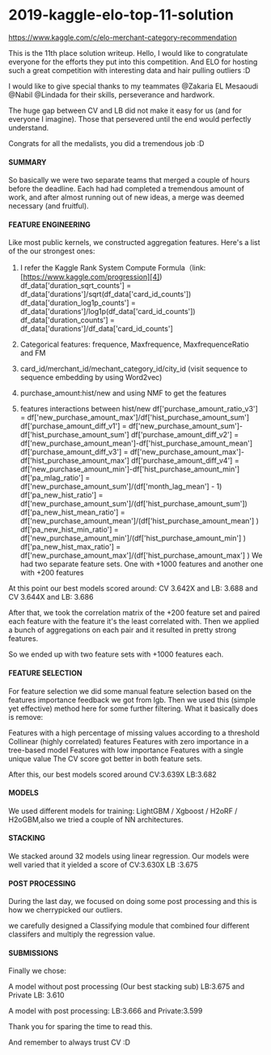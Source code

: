 # 2019-kaggle-elo-top-11-solution
https://www.kaggle.com/c/elo-merchant-category-recommendation

This is the 11th place solution writeup.
Hello, I would like to congratulate everyone for the efforts they put into this competition. And ELO for hosting such a great competition with interesting data and hair pulling outliers :D

I would like to give special thanks to my teammates @Zakaria EL Mesaoudi @Nabil @Lindada for their skills, perseverance and hardwork.

The huge gap between CV and LB did not make it easy for us (and for everyone I imagine). Those that persevered until the end would perfectly understand.

Congrats for all the medalists, you did a tremendous job :D

#### SUMMARY
So basically we were two separate teams that merged a couple of hours before the deadline. Each had had completed a tremendous amount of work, 
and after almost running out of new ideas, a merge was deemed necessary (and fruitful).

#### FEATURE ENGINEERING
Like most public kernels, we constructed aggregation features. Here's a list of the our strongest ones:

1. I refer the Kaggle Rank System Compute Formula（link:[https://www.kaggle.com/progression][4])
    df_data['duration_sqrt_counts'] = df_data['durations']/sqrt(df_data['card_id_counts'])
    df_data['duration_log1p_counts'] = df_data['durations']/log1p(df_data['card_id_counts'])
    df_data['duration_counts'] = df_data['durations']/df_data['card_id_counts']

2. Categorical features: frequence, Maxfrequence, MaxfrequenceRatio and FM 

3. card_id/merchant_id/mechant_category_id/city_id (visit sequence to sequence embedding by using Word2vec)

4. purchase_amount:hist/new and using NMF to get the features

5. features interactions between hist/new
            df['purchase_amount_ratio_v3'] =                              df['new_purchase_amount_max']/df['hist_purchase_amount_sum']
            df['purchase_amount_diff_v1'] = df['new_purchase_amount_sum']-df['hist_purchase_amount_sum']
            df['purchase_amount_diff_v2'] = df['new_purchase_amount_mean']-df['hist_purchase_amount_mean']
            df['purchase_amount_diff_v3'] = df['new_purchase_amount_max']-df['hist_purchase_amount_max']
            df['purchase_amount_diff_v4'] = df['new_purchase_amount_min']-df['hist_purchase_amount_min']
            df['pa_mlag_ratio'] = df['new_purchase_amount_sum']/(df['month_lag_mean'] - 1)
            df['pa_new_hist_ratio'] = df['new_purchase_amount_sum']/(df['hist_purchase_amount_sum'])
            df['pa_new_hist_mean_ratio'] = df['new_purchase_amount_mean']/(df['hist_purchase_amount_mean'] )
            df['pa_new_hist_min_ratio'] = df['new_purchase_amount_min']/(df['hist_purchase_amount_min'] )
            df['pa_new_hist_max_ratio'] = df['new_purchase_amount_max']/(df['hist_purchase_amount_max'] )
We had two separate feature sets. One with +1000 features and another one with +200 features

At this point our best models scored around: CV 3.642X and LB: 3.688 and CV 3.644X and LB: 3.686

After that, we took the correlation matrix of the +200 feature set and paired each feature with the feature it's the least correlated with. 
Then we applied a bunch of aggregations on each pair and it resulted in pretty strong features.

So we ended up with two feature sets with +1000 features each.

#### FEATURE SELECTION
For feature selection we did some manual feature selection based on the features importance feedback we got from lgb. Then we used this (simple yet effective) method here for some further filtering. What it basically does is remove:

Features with a high percentage of missing values according to a
threshold
Collinear (highly correlated) features
Features with zero importance in a tree-based model
Features with low importance
Features with a single unique value
The CV score got better in both feature sets.

After this, our best models scored around CV:3.639X LB:3.682

#### MODELS
We used different models for training: LightGBM / Xgboost / H2oRF / H2oGBM,also we tried a couple of NN architectures.

#### STACKING
We stacked around 32 models using linear regression. Our models were well varied that it yielded a score of CV:3.630X LB :3.675

#### POST PROCESSING
During the last day, we focused on doing some post processing and this is how we cherrypicked our outliers.

we carefully designed a Classifying module that combined four different classifers and multiply the regression value.

#### SUBMISSIONS
Finally we chose:

A model without post processing (Our best stacking sub) LB:3.675 and Private LB: 3.610

A model with post processing: LB:3.666 and Private:3.599

Thank you for sparing the time to read this.

And remember to always trust CV :D
